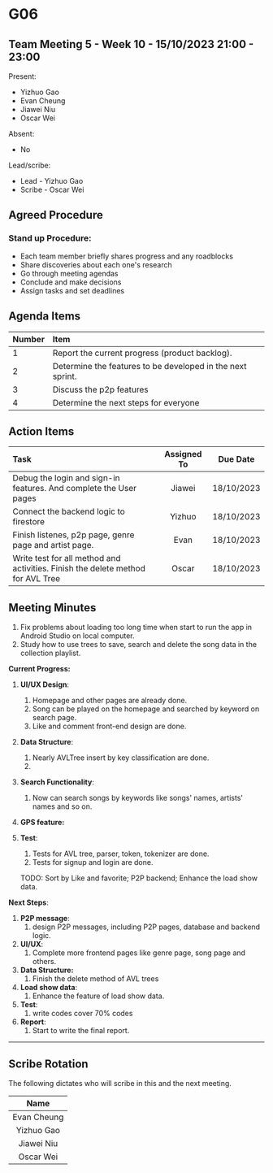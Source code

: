 # G06

## Team Meeting 5 - Week 10 - 15/10/2023 21:00 - 23:00

Present:

- Yizhuo Gao
- Evan Cheung
- Jiawei Niu
- Oscar Wei

Absent:

- No

Lead/scribe:

- Lead - Yizhuo Gao
- Scribe - Oscar Wei

## Agreed Procedure

### Stand up Procedure:

- Each team member briefly shares progress and any roadblocks
- Share discoveries about each one's research
- Go through meeting agendas
- Conclude and make decisions
- Assign tasks and set deadlines

## Agenda Items

| Number | Item |
| :----- | :----------------------------------------------------------------------- |
| 1 | Report the current progress (product backlog). |
| 2 | Determine the features to be developed in the next sprint. |
| 3 | Discuss the p2p features |
| 4 | Determine the next steps for everyone |

## Action Items

| Task | Assigned To | Due Date |
| :----------------------------------------------------------------------------- | :---------: | :--------: |
| Debug the login and sign-in features. And complete the User pages| Jiawei | 18/10/2023 |
| Connect the backend logic to firestore | Yizhuo | 18/10/2023 |
| Finish listenes, p2p page, genre page and artist page. | Evan | 18/10/2023 |
| Write test for all method and activities. Finish the delete method for AVL Tree  | Oscar | 18/10/2023 |

## Meeting Minutes

1. Fix problems about loading too long time when start to run the app in Android Studio on local computer.
2. Study how to use trees to save, search and delete the song data in the collection playlist.

**Current Progress:**

1. **UI/UX Design**:

   1. Homepage and other pages are already done.
   2. Song can be played on the homepage and searched by keyword on search page.
   3. Like and comment front-end design are done.
2. **Data Structure**:

   1. Nearly AVLTree insert by key classification are done.
   2. 
3. **Search Functionality**:

   1. Now can search songs by keywords like songs' names, artists' names and so on.
4. **GPS feature:**
5. **Test**:

   1. Tests for AVL tree, parser, token, tokenizer are done.
   2. Tests for signup and login are done.

   TODO: Sort by Like and favorite; P2P backend; Enhance the load show data.

**Next Steps**:

1. **P2P message**:
   1. design P2P messages, including P2P pages, database and backend logic.
2. **UI/UX**:
   1. Complete more frontend pages like genre page, song page and others.
3. **Data Structure:**
   1. Finish the delete method of AVL trees
4. **Load show data**:
   1. Enhance the feature of load show data.
5. **Test**:
   1. write codes cover 70% codes
6. **Report**:
   1. Start to write the final report.


---

## Scribe Rotation

The following dictates who will scribe in this and the next meeting.

| Name |
| :---------: |
| Evan Cheung |
| Yizhuo Gao |
| Jiawei Niu |
| Oscar Wei |
